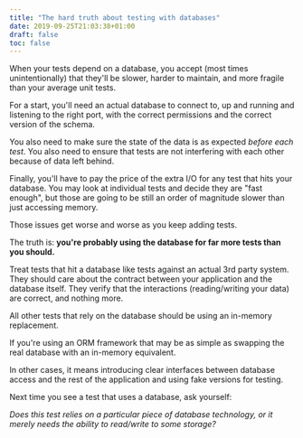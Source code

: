 ```yaml
---
title: "The hard truth about testing with databases"
date: 2019-09-25T21:03:38+01:00
draft: false
toc: false
---
```

When your tests depend on a database, you accept (most times unintentionally) that they'll be slower, harder to maintain, and more fragile than your average unit tests.

For a start, you'll need an actual database to connect to, up and running and listening to the right port, with the correct permissions and the correct version of the schema.

You also need to make sure the state of the data is as expected _before each test_. You also need to ensure that tests are not interfering with each other because of data left behind.

Finally, you'll have to pay the price of the extra I/O for any test that hits your database. You may look at individual tests and decide they are "fast enough", but those are going to be still an order of magnitude slower than just accessing memory. 

Those issues get worse and worse as you keep adding tests.

The truth is: **you're probably using the database for far more tests than you should.**

Treat tests that hit a database like tests against an actual 3rd party system. They should care about the contract between your application and the database itself. They verify that the interactions (reading/writing your data) are correct, and nothing more.

All other tests that rely on the database should be using an in-memory replacement. 

If you're using an ORM framework that may be as simple as swapping the real database with an in-memory equivalent.

In other cases, it means introducing clear interfaces between database access and the rest of the application and using fake versions for testing.

Next time you see a test that uses a database, ask yourself: 

_Does this test relies on a particular piece of database technology, or it merely needs the ability to read/write to some storage?_

